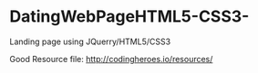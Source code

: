 # DatingWebPageHTML5-CSS3-
Landing page using JQuerry/HTML5/CSS3

Good Resource file: 
http://codingheroes.io/resources/

